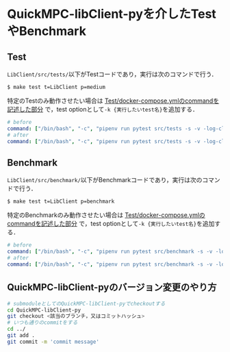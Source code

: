 # QuickMPC-libClient-pyを介したTestやBenchmark
## Test
`LibClient/src/tests/`以下がTestコードであり，実行は次のコマンドで行う．
```console
$ make test t=LibClient p=medium
```
特定のTestのみ動作させたい場合は
[Test/docker-compose.ymlのcommandを記述した部分](https://github.com/acompany-develop/QuickMPC/blob/86bf97a1959a7b8351324e1ee55081530fbce08d/Test/docker-compose.yml#L1084)
で，test optionとして`-k {実行したいtest名}`を追加する．
```yaml
# before
command: ["/bin/bash", "-c", "pipenv run pytest src/tests -s -v -log-cli-level=DEBUG"]
# after
command: ["/bin/bash", "-c", "pipenv run pytest src/tests -s -v -log-cli-level=DEBUG -k correl"]
```

## Benchmark
`LibClient/src/benchmark/`以下がBenchmarkコードであり，実行は次のコマンドで行う．
```console
$ make test t=LibClient p=benchmark
```
特定のBenchmarkのみ動作させたい場合は
[Test/docker-compose.ymlのcommandを記述した部分](https://github.com/acompany-develop/QuickMPC/blob/86bf97a1959a7b8351324e1ee55081530fbce08d/Test/docker-compose.yml#L1107)
で，test optionとして`-k {実行したいtest名}`を追加する．
```yaml
# before
command: ["/bin/bash", "-c", "pipenv run pytest src/benchmark -s -v -log-cli-level=DEBUG"]
# after
command: ["/bin/bash", "-c", "pipenv run pytest src/benchmark -s -v -log-cli-level=DEBUG -k correl"]
```


## QuickMPC-libClient-pyのバージョン変更のやり方
```sh
# submoduleとしてのQuickMPC-libClient-pyでcheckoutする
cd QuickMPC-libClient-py
git checkout <該当のブランチ，又はコミットハッシュ>
# いつも通りのcommitをする
cd ../
git add .
git commit -m 'commit message'
```
